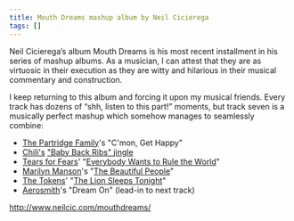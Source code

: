 ```yaml
---
title: Mouth Dreams mashup album by Neil Cicierega
tags: []
---
```

Neil Cicierega’s album Mouth Dreams is his most recent installment in his series of mashup albums. As a musician, I can attest that they are as virtuosic in their execution as they are witty and hilarious in their musical commentary and construction.

I keep returning to this album and forcing it upon my musical friends. Every track has dozens of “shh, listen to this part!” moments, but track seven is a musically perfect mashup which somehow manages to seamlessly combine:

- [The Partridge Family](https://en.wikipedia.org/wiki/The_Partridge_Family)'s "C'mon, Get Happy"
- [Chili's](https://en.wikipedia.org/wiki/Chili%27s) ["Baby Back Ribs" jingle](https://en.wikipedia.org/wiki/Chili%27s#Advertising)
- [Tears for Fears](https://en.wikipedia.org/wiki/Tears_for_Fears)' "[Everybody Wants to Rule the World](https://en.wikipedia.org/wiki/Everybody_Wants_to_Rule_the_World)"
- [Marilyn Manson](https://en.wikipedia.org/wiki/Marilyn_Manson)'s "[The Beautiful People](https://en.wikipedia.org/wiki/The_Beautiful_People_\(song\))"
- [The Tokens](https://en.wikipedia.org/wiki/The_Tokens)' "[The Lion Sleeps Tonight](https://en.wikipedia.org/wiki/The_Lion_Sleeps_Tonight)"
- [Aerosmith](https://en.wikipedia.org/wiki/Aerosmith)'s "Dream On" (lead-in to next track)

<http://www.neilcic.com/mouthdreams/>
